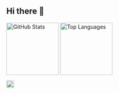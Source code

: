 ## Hi there 👋

<!--
**deriito/deriito** is a ✨ _special_ ✨ repository because its `README.md` (this file) appears on your GitHub profile.

Here are some ideas to get you started:

- 🔭 I’m currently working on ...
- 🌱 I’m currently learning ...
- 👯 I’m looking to collaborate on ...
- 🤔 I’m looking for help with ...
- 💬 Ask me about ...
- 📫 How to reach me: ...
- 😄 Pronouns: ...
- ⚡ Fun fact: ...
-->

<a arget="_blank" rel="noopener noreferrer nofollow">
  <picture>
    <source media="(prefers-color-scheme: dark)" height="137px" align="center" style="max-width: 100%;" srcset="https://github-readme-stats.vercel.app/api?username=deriito&hide_title=false&hide_border=true&show_icons=true&include_all_commits=false&count_private=true&line_height=21&card_width=400&theme=github_dark" alt="GitHub Stats" />
    <img height="137px" align="center" style="max-width: 100%;" src="https://github-readme-stats.vercel.app/api?username=deriito&hide_title=false&hide_border=true&show_icons=true&include_all_commits=false&count_private=true&line_height=21&card_width=400&theme=default" alt="GitHub Stats" />
  </picture>
</a>
<a arget="_blank" rel="noopener noreferrer nofollow">
  <picture>
    <source media="(prefers-color-scheme: dark)" height="137px" align="center" style="max-width: 100%;" srcset="https://github-readme-stats.vercel.app/api/top-langs/?username=deriito&hide=html&hide_title=false&hide_border=true&layout=compact&langs_count=6&card_width=400&theme=github_dark" alt="Top Languages" />
    <img height="137px" align="center" style="max-width: 100%;" src="https://github-readme-stats.vercel.app/api/top-langs/?username=deriito&hide=html&hide_title=false&hide_border=true&layout=compact&langs_count=6&card_width=400&theme=default" alt="Top Languages" />
  </picture>
</a>

<!--
<br />
<a href="https://github.com/antonkomarev/github-profile-views-counter"><img src="https://komarev.com/ghpvc/?username=deriito&style=for-the-badge" alt="Profile Views" /></a>
-->

<a href="https://u8views.com/github/deriito"><img height="20px" src="https://u8views.com/api/v1/github/profiles/34326573/views/day-week-month-total-count.svg" alt="Profile Views" /></a>
